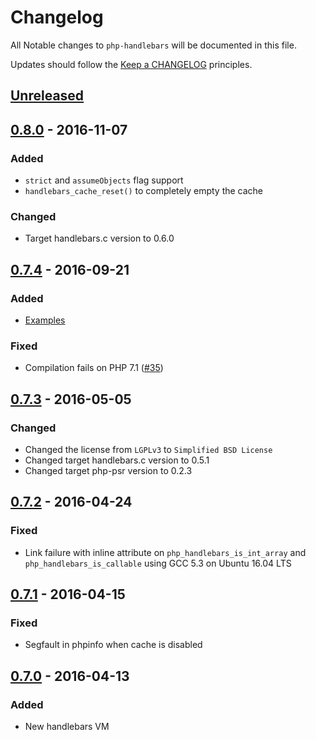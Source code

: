 # Changelog

All Notable changes to `php-handlebars` will be documented in this file.

Updates should follow the [Keep a CHANGELOG](http://keepachangelog.com/) principles.

## [Unreleased]

## [0.8.0] - 2016-11-07

### Added
- `strict` and `assumeObjects` flag support
- `handlebars_cache_reset()` to completely empty the cache

### Changed
- Target handlebars.c version to 0.6.0

## [0.7.4] - 2016-09-21

### Added
- [Examples](examples)

### Fixed
- Compilation fails on PHP 7.1 ([#35](https://github.com/jbboehr/php-handlebars/pull/35))

## [0.7.3] - 2016-05-05

### Changed
- Changed the license from `LGPLv3` to `Simplified BSD License`
- Changed target handlebars.c version to 0.5.1
- Changed target php-psr version to 0.2.3


## [0.7.2] - 2016-04-24

### Fixed
- Link failure with inline attribute on `php_handlebars_is_int_array` and `php_handlebars_is_callable` using GCC 5.3 on Ubuntu 16.04 LTS


## [0.7.1] - 2016-04-15

### Fixed
- Segfault in phpinfo when cache is disabled

## [0.7.0] - 2016-04-13

### Added
- New handlebars VM


[Unreleased]: https://github.com/jbboehr/php-handlebars/compare/v0.8.0...HEAD
[0.8.0]: https://github.com/jbboehr/php-handlebars/compare/v0.7.4...v0.8.0
[0.7.4]: https://github.com/jbboehr/php-handlebars/compare/v0.7.3...v0.7.4
[0.7.3]: https://github.com/jbboehr/php-handlebars/compare/v0.7.2...v0.7.3
[0.7.2]: https://github.com/jbboehr/php-handlebars/compare/v0.7.1...v0.7.2
[0.7.1]: https://github.com/jbboehr/php-handlebars/compare/v0.7.0...v0.7.1
[0.7.0]: https://github.com/jbboehr/php-handlebars/compare/v0.6.1...v0.7.1

